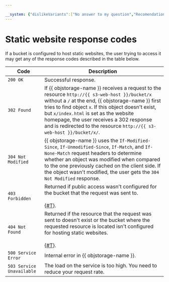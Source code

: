 ```yaml
---

__system: {"dislikeVariants":["No answer to my question","Recomendations didn't help","The content doesn't match title","Other"]}
---
```

# Static website response codes

If a bucket is configured to host static websites, the user trying to access it may get any of the response codes described in the table below.

| Code | Description |
| ----------- | --------- |
| `200 OK` | Successful response. |
| `302 Found` | If {{ objstorage-name }} receives a request to the resource `http://{{ s3-web-host }}/bucket/x` without a `/` at the end, {{ objstorage-name }} first tries to find object `x`. If this object doesn't exist, but `x/index.html` is set as the website homepage, the user receives a 302 response and is redirected to the resource `http://{{ s3-web-host }}/bucket/x/`. |
| `304 Not Modified` | {{ objstorage-name }} uses the `If-Modified-Since`, `If-Unmodified-Since`, `If-Match`, and `If-None-Match` request headers to determine whether an object was modified when compared to the one previously cached on the client side. If the object wasn't modified, the user gets the `304 Not Modified` response. |
| `403 Forbidden` | Returned if public access wasn't configured for the bucket that the request was sent to.<br/><br/>[{#T}](../../../operations/buckets/bucket-availability.md). |
| `404 Not Found` | Returned if the resource that the request was sent to doesn't exist or the bucket where the requested resource is located isn't configured for hosting static websites.<br/><br/>[{#T}](../../../operations/hosting/setup.md). |
| `500 Service Error` | Internal error in {{ objstorage-name }}. |
| `503 Service Unavailable` | The load on the service is too high. You need to reduce your request rate. |

